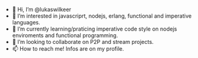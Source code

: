 - 👋 Hi, I’m @lukaswilkeer
- 👀 I’m interested in javascriprt, nodejs, erlang, functional and imperative languages.
- 🌱 I’m currently learning/praticing imperative code style on nodejs enviroments and functional programming.
- 💞️ I’m looking to collaborate on P2P and stream projects.
- 📫 How to reach me! Infos are on my profile. 

<!---
lukaswilkeer/lukaswilkeer is a ✨ special ✨ repository because its `README.md` (this file) appears on your GitHub profile.
You can click the Preview link to take a look at your changes.
--->

